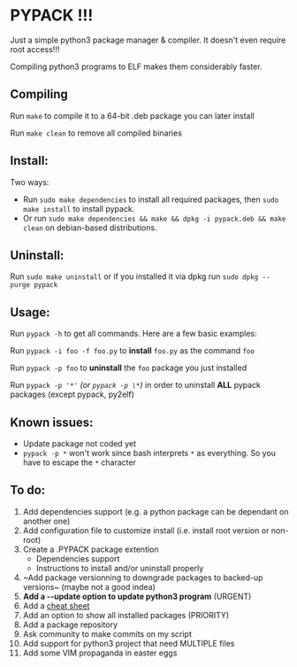 # PYPACK !!!
Just a simple python3 package manager & compiler. It doesn't even require root access!!!

Compiling python3 programs to ELF makes them considerably faster.

Compiling
---------
Run `make` to compile it to a 64-bit .deb package you can later install

Run `make clean` to remove all compiled binaries

Install:
--------
Two ways:
- Run `sudo make dependencies` to install all required packages, then `sudo make install` to install pypack.
- Or run `sudo make dependencies && make && dpkg -i pypack.deb && make clean` on debian-based distributions.

Uninstall:
---------
Run `sudo make uninstall` or if you installed it via dpkg run `sudo dpkg --purge pypack`

Usage:
------
Run `pypack -h` to get all commands. Here are a few basic examples:

Run `pypack -i foo -f foo.py` to **install** `foo.py` as the command `foo`

Run `pypack -p foo` to **uninstall** the `foo` package you just installed

Run `pypack -p '*'` *(or `pypack -p \*`)* in order to uninstall **ALL** pypack packages (except pypack, py2elf)

Known issues:
------------
- Update package not coded yet
- `pypack -p *` won't work since bash interprets `*` as everything. So you have to escape the `*` character

To do:
------
1. Add dependencies support (e.g. a python package can be dependant on another one)
3. Add configuration file to customize install (i.e. install root version or non-root)
4. Create a .PYPACK package extention
    - Dependencies support
    - Instructions to install and/or uninstall properly
5. ~Add package versionning to downgrade packages to backed-up versions~ (maybe not a good indea)
7. **Add a --update option to update python3 program** (URGENT)
8. Add a [cheat sheet](cheat_sheet.md)
9. Add an option to show all installed packages (PRIORITY)
10. Add a package repository
11. Ask community to make commits on my script
12. Add support for python3 project that need MULTIPLE files
13. Add some VIM propaganda in easter eggs





